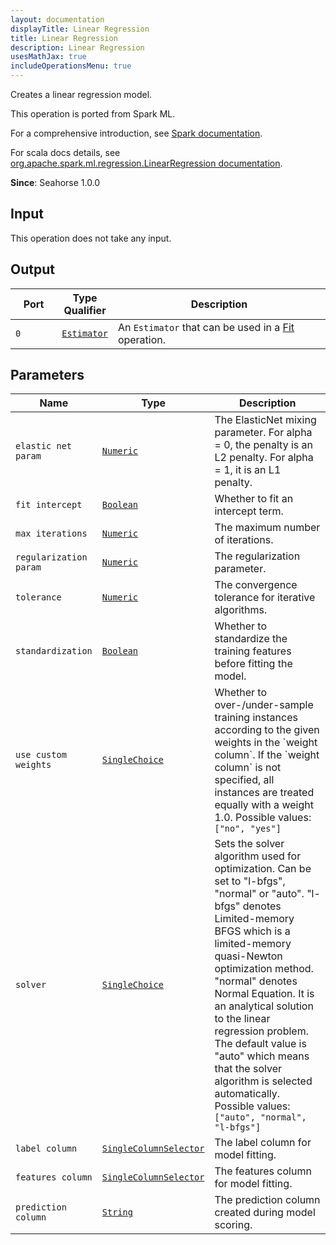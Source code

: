 ```yaml
---
layout: documentation
displayTitle: Linear Regression
title: Linear Regression
description: Linear Regression
usesMathJax: true
includeOperationsMenu: true
---
```

Creates a linear regression model.

This operation is ported from Spark ML.


For a comprehensive introduction, see
<a target="_blank" href="https://spark.apache.org/docs/1.6.0/ml-classification-regression.html#linear-regression">Spark documentation</a>.


For scala docs details, see
<a target="_blank" href="http://spark.apache.org/docs/1.6.0/api/scala/index.html#org.apache.spark.ml.regression.LinearRegression">org.apache.spark.ml.regression.LinearRegression documentation</a>.

**Since**: Seahorse 1.0.0

## Input

This operation does not take any input.

## Output


<table>
<thead>
<tr>
<th style="width:15%">Port</th>
<th style="width:15%">Type Qualifier</th>
<th style="width:70%">Description</th>
</tr>
</thead>
<tbody>
    <tr><td><code>0</code></td><td><code><a href="../classes/estimator.html">Estimator</a></code></td><td>An <code>Estimator</code> that can be used in a <a href="fit.html">Fit</a> operation.</td></tr>
</tbody>
</table>


## Parameters


<table class="table">
<thead>
<tr>
<th style="width:15%">Name</th>
<th style="width:15%">Type</th>
<th style="width:70%">Description</th>
</tr>
</thead>
<tbody>

<tr>
<td><code>elastic net param</code></td>
<td><code><a href="../parameter_types.html#numeric">Numeric</a></code></td>
<td>The ElasticNet mixing parameter. For alpha = 0, the penalty is an L2 penalty. For alpha = 1, it is an L1 penalty.</td>
</tr>

<tr>
<td><code>fit intercept</code></td>
<td><code><a href="../parameter_types.html#boolean">Boolean</a></code></td>
<td>Whether to fit an intercept term.</td>
</tr>

<tr>
<td><code>max iterations</code></td>
<td><code><a href="../parameter_types.html#numeric">Numeric</a></code></td>
<td>The maximum number of iterations.</td>
</tr>

<tr>
<td><code>regularization param</code></td>
<td><code><a href="../parameter_types.html#numeric">Numeric</a></code></td>
<td>The regularization parameter.</td>
</tr>

<tr>
<td><code>tolerance</code></td>
<td><code><a href="../parameter_types.html#numeric">Numeric</a></code></td>
<td>The convergence tolerance for iterative algorithms.</td>
</tr>

<tr>
<td><code>standardization</code></td>
<td><code><a href="../parameter_types.html#boolean">Boolean</a></code></td>
<td>Whether to standardize the training features before fitting the model.</td>
</tr>

<tr>
<td><code>use custom weights</code></td>
<td><code><a href="../parameter_types.html#single-choice">SingleChoice</a></code></td>
<td>Whether to over-/under-sample training instances according to the given weights in
the `weight column`. If the `weight column` is not specified,
all instances are treated equally with a weight 1.0. Possible values: <code>["no", "yes"]</code></td>
</tr>

<tr>
<td><code>solver</code></td>
<td><code><a href="../parameter_types.html#single-choice">SingleChoice</a></code></td>
<td>Sets the solver algorithm used for optimization.
Can be set to "l-bfgs", "normal" or "auto".
"l-bfgs" denotes Limited-memory BFGS which is a limited-memory quasi-Newton
optimization method. "normal" denotes Normal Equation. It is an analytical
solution to the linear regression problem.
The default value is "auto" which means that the solver algorithm is
selected automatically. Possible values: <code>["auto", "normal", "l-bfgs"]</code></td>
</tr>

<tr>
<td><code>label column</code></td>
<td><code><a href="../parameter_types.html#single-column-selector">SingleColumnSelector</a></code></td>
<td>The label column for model fitting.</td>
</tr>

<tr>
<td><code>features column</code></td>
<td><code><a href="../parameter_types.html#single-column-selector">SingleColumnSelector</a></code></td>
<td>The features column for model fitting.</td>
</tr>

<tr>
<td><code>prediction column</code></td>
<td><code><a href="../parameter_types.html#string">String</a></code></td>
<td>The prediction column created during model scoring.</td>
</tr>

</tbody>
</table>

